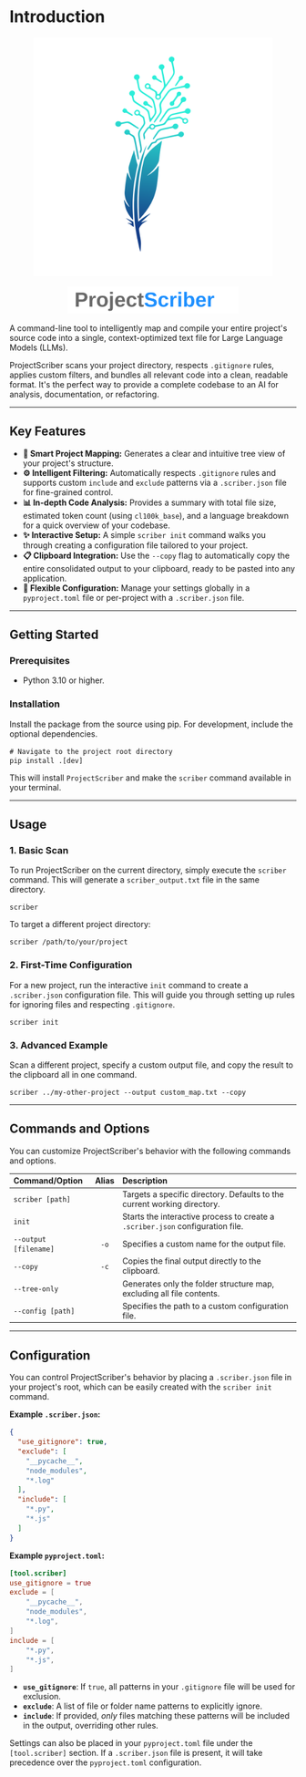 # Introduction

<p align="center">
  <img src="https://raw.githubusercontent.com/SunneV/ProjectScriber/main/assets/scriber_logo.svg" alt="ProjectScriber Logo" width="420">
</p>
<p align="center">
  <img src="https://raw.githubusercontent.com/SunneV/ProjectScriber/main/assets/scriber_name.svg" alt="ProjectScriber Name" width="300">
</p>

A command-line tool to intelligently map and compile your entire project's source code into a single, context-optimized
text file for Large Language Models (LLMs).

ProjectScriber scans your project directory, respects `.gitignore` rules, applies custom filters, and bundles all
relevant code into a clean, readable format. It's the perfect way to provide a complete codebase to an AI for analysis,
documentation, or refactoring.

-----

## Key Features

- **🌳 Smart Project Mapping:** Generates a clear and intuitive tree view of your project's structure.
- **⚙️ Intelligent Filtering:** Automatically respects `.gitignore` rules and supports custom `include` and `exclude`
  patterns via a `.scriber.json` file for fine-grained control.
- **📊 In-depth Code Analysis:** Provides a summary with total file size, estimated token count (using `cl100k_base`),
  and a language breakdown for a quick overview of your codebase.
- **✨ Interactive Setup:** A simple `scriber init` command walks you through creating a configuration file tailored to
  your project.
- **📋 Clipboard Integration:** Use the `--copy` flag to automatically copy the entire consolidated output to your
  clipboard, ready to be pasted into any application.
- **🔧 Flexible Configuration:** Manage your settings globally in a `pyproject.toml` file or per-project with a
  `.scriber.json` file.

-----

## Getting Started

### Prerequisites

- Python 3.10 or higher.

### Installation

Install the package from the source using pip. For development, include the optional dependencies.

```shell
# Navigate to the project root directory
pip install .[dev]
```

This will install `ProjectScriber` and make the `scriber` command available in your terminal.

-----

## Usage

### 1\. Basic Scan

To run ProjectScriber on the current directory, simply execute the `scriber` command. This will generate a
`scriber_output.txt` file in the same directory.

```shell
scriber
```

To target a different project directory:

```shell
scriber /path/to/your/project
```

### 2\. First-Time Configuration

For a new project, run the interactive `init` command to create a `.scriber.json` configuration file. This will guide
you through setting up rules for ignoring files and respecting `.gitignore`.

```shell
scriber init
```

### 3\. Advanced Example

Scan a different project, specify a custom output file, and copy the result to the clipboard all in one command.

```shell
scriber ../my-other-project --output custom_map.txt --copy
```

-----

## Commands and Options

You can customize ProjectScriber's behavior with the following commands and options.

| Command/Option        | Alias | Description                                                                    |
|:----------------------|:-----:|:-------------------------------------------------------------------------------|
| `scriber [path]`      |       | Targets a specific directory. Defaults to the current working directory.       |
| `init`                |       | Starts the interactive process to create a `.scriber.json` configuration file. |
| `--output [filename]` | `-o`  | Specifies a custom name for the output file.                                   |
| `--copy`              | `-c`  | Copies the final output directly to the clipboard.                             |
| `--tree-only`         |       | Generates only the folder structure map, excluding all file contents.          |
| `--config [path]`     |       | Specifies the path to a custom configuration file.                             |

-----

## Configuration

You can control ProjectScriber's behavior by placing a `.scriber.json` file in your project's root, which can be easily
created with the `scriber init` command.

**Example `.scriber.json`:**

```json
{
  "use_gitignore": true,
  "exclude": [
    "__pycache__",
    "node_modules",
    "*.log"
  ],
  "include": [
    "*.py",
    "*.js"
  ]
}
```

**Example `pyproject.toml`:**

```toml
[tool.scriber]
use_gitignore = true
exclude = [
    "__pycache__",
    "node_modules",
    "*.log",
]
include = [
    "*.py",
    "*.js",
]
```

- **`use_gitignore`**: If `true`, all patterns in your `.gitignore` file will be used for exclusion.
- **`exclude`**: A list of file or folder name patterns to explicitly ignore.
- **`include`**: If provided, *only* files matching these patterns will be included in the output, overriding other
  rules.

Settings can also be placed in your `pyproject.toml` file under the `[tool.scriber]` section. If a `.scriber.json` file
is present, it will take precedence over the `pyproject.toml` configuration.